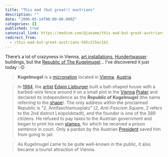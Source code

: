 ```yaml
---
title: "This mad (but great!) austrians"
description: ""
date: "2006-05-14T00:00:00.000Z"
categories: []
published: true
canonical_link: https://medium.com/@javame/this-mad-but-great-austrians-585c215ec1b1
redirect_from:
  - /this-mad-but-great-austrians-585c215ec1b1
---
```


There’s a lot of crazyness in Vienna, [art installations](http://www.kunsthallewien.at/), [Hundertwasser](http://en.wikipedia.org/wiki/Friedensreich_Hundertwasser) buildings, but the [Republic of The Kugelmugel](http://www.republik-kugelmugel.com/)… I’ve discovered it just today :-D

> **Kugelmugel** is a [micronation](http://en.wikipedia.org/wiki/Micronation "Micronation") located in [Vienna](http://en.wikipedia.org/wiki/Vienna "Vienna"), [Austria](http://en.wikipedia.org/wiki/Austria "Austria").

> In [1984](http://en.wikipedia.org/wiki/1984 "1984"), the [artist](http://en.wikipedia.org/wiki/Artist "Artist") [Edwin Lipburger](http://en.wikipedia.org/w/index.php?title=Edwin_Lipburger&action=edit "Edwin Lipburger") built a ball-shaped house with a barbed-wire fence around it on a small plot in the [Vienna](http://en.wikipedia.org/wiki/Vienna "Vienna") [Prater](http://en.wikipedia.org/wiki/Prater "Prater") and declared its independence as the **Republic of Kugelmugel** (the name referring to the [shape](http://en.wikipedia.org/wiki/Kugel "Kugel")). The only address within the proclaimed Republic is "2, Antifaschismusplatz" (_2, Anti-Fascism Square_, 2 refers to the 2nd district Leopoldstadt), and the founder is one of the 389 citizens. He refused to pay taxes to the Austrian government and began to print his own [stamps](http://en.wikipedia.org/wiki/Postage_stamp "Postage stamp"), for which he received a prison sentence in court. Only a pardon by the Austrian [President](http://en.wikipedia.org/wiki/President_of_Austria "President of Austria") saved him from going to jail.

> As Kugelmugel came to be quite well-known in the public, it also became a tourist attraction of Vienna.

